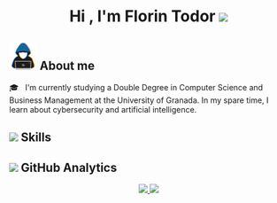 <h1 align="center">Hi , I'm Florin Todor <img src="https://media.giphy.com/media/hvRJCLFzcasrR4ia7z/giphy.gif" width="35"></h1>

## <picture><img src = "https://github.com/0xAbdulKhalid/0xAbdulKhalid/raw/main/assets/mdImages/about_me.gif" width = 50px></picture> **About me**
🎓 &nbsp; I'm currently studying a Double Degree in Computer Science and Business Management at the University of Granada.
In my spare time, I learn about cybersecurity and artificial intelligence.



## <img src="https://media2.giphy.com/media/QssGEmpkyEOhBCb7e1/giphy.gif?cid=ecf05e47a0n3gi1bfqntqmob8g9aid1oyj2wr3ds3mg700bl&rid=giphy.gif" width ="25"><b> Skills</b>

## <img src="https://media.giphy.com/media/iY8CRBdQXODJSCERIr/giphy.gif" width="35"><b> GitHub Analytics </b>
<p align="center">
<a href="https://github.com/FlorinTodor">
  <img height="180em" src="https://github-readme-stats-eight-theta.vercel.app/api?username=FlorinTodor&show_icons=true&theme=algolia&include_all_commits=true&count_private=true"/>
  <img height="180em" src="https://github-readme-stats-eight-theta.vercel.app/api/top-langs/?username=FlorinTodor&layout=compact&langs_count=8&theme=algolia"/>
</a>
</p>
